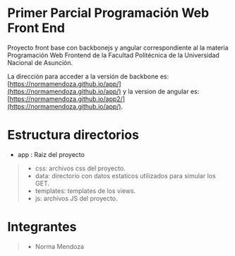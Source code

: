 # Primer Parcial Programación Web Front End
Proyecto front base con backbonejs y angular correspondiente al la materia Programación Web Frontend de la Facultad Politécnica de la Universidad Nacional de Asunción. 

La dirección para acceder a la versión de backbone es: [https://normamendoza.github.io/app/](https://normamendoza.github.io/app/) y la version de angular es: [https://normamendoza.github.io/app2/](https://normamendoza.github.io/app/).

# Estructura directorios

* app : Raiz del proyecto

> * css: archivos css del proyecto.
> * data: directorio con datos estaticos utilizados para simular los GET.
> * templates: templates de los views.
> * js: archivos JS del proyecto.

# Integrantes

> * Norma Mendoza

